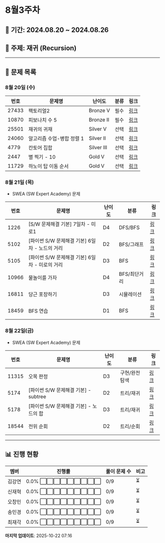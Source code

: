 # 8월3주차

## 📅 기간: 2024.08.20 ~ 2024.08.26

## 🎯 주제: 재귀 (Recursion)

---

## 📝 문제 목록

### 8월 20일 (수)
| 번호 | 문제명 | 난이도 | 분류 | 링크 |
|------|---------|--------|------|------|
| 27433 | 팩토리얼2 | Bronze V | 필수 | [링크](https://www.acmicpc.net/problem/27433) |
| 10870 | 피보나치 수 5 | Bronze II | 필수 | [링크](https://www.acmicpc.net/problem/10870) |
| 25501 | 재귀의 귀재 | Silver V | 선택 | [링크](https://www.acmicpc.net/problem/25501) |
| 24060 | 알고리즘 수업-병합 정렬 1 | Silver II | 선택 | [링크](https://www.acmicpc.net/problem/24060) |
| 4779 | 칸토어 집합 | Silver III | 선택 | [링크](https://www.acmicpc.net/problem/4779) |
| 2447 | 별 찍기 - 10 | Gold V | 선택 | [링크](https://www.acmicpc.net/problem/2447) |
| 11729 | 하노이 탑 이동 순서 | Gold V | 선택 | [링크](https://www.acmicpc.net/problem/11729) |

### 8월 21일 (목)

- SWEA (SW Expert Academy) 문제

| 번호 | 문제명 | 난이도 | 분류 | 링크 |
|------|---------|--------|------|------|
| 1226 | [S/W 문제해결 기본] 7일차 - 미로1 | D4 | DFS/BFS | [링크](https://swexpertacademy.com/main/code/problem/problemDetail.do?contestProbId=AV14vXUqAGMCFAYD) |
| 5102 | [파이썬 S/W 문제해결 기본] 6일차 - 노드의 거리 | D2 | BFS/그래프 | [링크](https://swexpertacademy.com/main/code/problem/problemDetail.do?contestProbId=AV2b7Yf6AVtBBCbN) |
| 5105 | [파이썬 S/W 문제해결 기본] 6일차 - 미로의 거리 | D3 | BFS | [링크](https://swexpertacademy.com/main/code/problem/problemDetail.do?contestProbId=AV2b7Yf6AVtBBCbN) |
| 10966 | 물놀이를 가자 | D4 | BFS/최단거리 | [링크](https://swexpertacademy.com/main/code/problem/problemDetail.do?contestProbId=AXRSXf_a9qsDFAXS) |
| 16811 | 당근 포장하기 | D3 | 시뮬레이션 | [링크](https://swexpertacademy.com/main/code/problem/problemDetail.do?contestProbId=AYQJg-kKOWUDFAVB) |
| 18459 | BFS 연습 | D1 | BFS | [링크](https://swexpertacademy.com/main/talk/solvingClub/problemView.do?solveclubId=AZhurXKaBTvHBINp&contestProbId=AYoGKN3ak2kDFAU6&probBoxId=AZjKF3VK1RvHBIO0&type=USER&problemBoxTitle=0821+Queue+2+%28BFS%29&problemBoxCnt=6) |

### 8월 22일(금)

- SWEA (SW Expert Academy) 문제

| 번호 | 문제명 | 난이도 | 분류 | 링크 |
|------|---------|--------|------|------|
| 11315 | 오목 판정 | D3 | 구현/완전탐색 | [링크](https://swexpertacademy.com/main/code/problem/problemDetail.do?contestProbId=AXtoV_9a46wDFAXS) |
| 5174 | [파이썬 S/W 문제해결 기본] - subtree | D2 | 트리/재귀 | [링크](https://swexpertacademy.com/main/code/problem/problemDetail.do?contestProbId=AV2nVcN6AOUDFAXo) |
| 5178 | [파이썬 S/W 문제해결 기본] - 노드의 합 | D3 | 트리/재귀 | [링크](https://swexpertacademy.com/main/code/problem/problemDetail.do?contestProbId=AV2nWqJ6AOcDFAXo) |
| 18544 | 전위 순회 | D2 | 트리/순회 | [링크](https://swexpertacademy.com/main/code/problem/problemDetail.do?contestProbId=AYoF7MhKWg4DFAWa) |
---

## 📊 진행 현황

| 멤버 | 진행률 | 풀이 문제 수 | 비고 |
|------|--------|-------------|------|
| 김강연 | 0.0% ⬜⬜⬜⬜⬜⬜⬜⬜⬜ | 0/9 | ⏳ |
| 신재혁 | 0.0% ⬜⬜⬜⬜⬜⬜⬜⬜⬜ | 0/9 | ⏳ |
| 오창민 | 0.0% ⬜⬜⬜⬜⬜⬜⬜⬜⬜ | 0/9 | ⏳ |
| 송민경 | 0.0% ⬜⬜⬜⬜⬜⬜⬜⬜⬜ | 0/9 | ⏳ |
| 최재각 | 0.0% ⬜⬜⬜⬜⬜⬜⬜⬜⬜ | 0/9 | ⏳ |

**마지막 업데이트**: 2025-10-22 07:16
